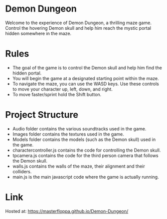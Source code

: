 # Demon Dungeon
 Welcome to the experience of Demon Dungeon, a thrilling maze game. Control the hovering Demon skull and help him reach the mystic portal hidden somewhere in the maze.
 
# Rules
+ The goal of the game is to control the Demon skull and help him find the hidden portal.
+ You will begin the game at a designated starting point within the maze.
+ To navigate the maze, you can use the WASD keys. Use these controls to move your character up, left, down, and right.
+ To move faster/sprint hold the Shift button.

# Project Structure
+ Audio folder contains the various soundtracks used in the game.
+ Images folder contains the textures used in the game.
+ Models folder contains the models (such as the Demon skull) used in the game.
+ charactercontroller.js contains the code for controlling the Demon skull.
+ tpcamera.js contains the code for the third person camera that follows the Demon skull.
+ walls.js contains the walls of the maze, their alignment and their colliders.
+ main.js is the main javascript code where the game is actually running.

# Link
 Hosted at: https://masterfloppa.github.io/Demon-Dungeon/

